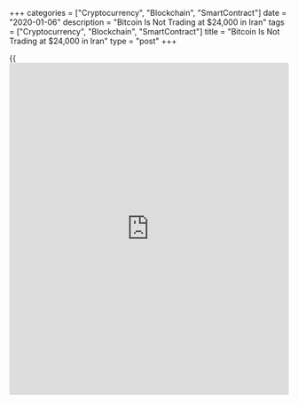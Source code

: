 +++
categories = ["Cryptocurrency", "Blockchain", "SmartContract"]
date = "2020-01-06"
description = "Bitcoin Is Not Trading at $24,000 in Iran"
tags = ["Cryptocurrency", "Blockchain", "SmartContract"]
title = "Bitcoin Is Not Trading at $24,000 in Iran"
type = "post"
+++

{{<iframe id="large-banner" src="https://www.bounty.group/#slide=16.0" width="100%" height="600" scrolling="no" style="border: 0px solid rgb(216, 221, 230); border-radius: 3px;">}}

After the Baghdad developments, rumors surfaced that [bitcoin](https://www.letsplayfx.com/blog/forex-for-bitcoin/) touched
$24,000 per coin in Iran. Apparently, the demand for the most famous
cryptocurrency has grown amid the threat of a military conflict with the
U.S.

However, rumors, although not ill-grounded, remain only rumors generated
by a distorted perception of objective reality.

In fact, [cryptocurrency exchange](https://www.playgroundfx.com/blog/best-cryptocurrency-exchange/)s, working in Iran, do business as
before, and the [bitcoin](https://www.letsplayfx.com/blog/forex-for-bitcoin/) price fluctuates here at around $7,000, as
everywhere else.

Meanwhile, the Iranian economy is already bursting at the seams under
protracted economic sanctions, and one presupposes that the situation
will only worsen.

If the fears are justified, the Iranian rial will depreciate, and people
will buy up [bitcoin](https://www.letsplayfx.com/blog/forex-for-bitcoin/) and precious metals to protect their assets from
devaluation. And yet, contrary to statements in some media, Bitcoin is
still far from [historical](https://www.fintechee.com/services/historical-data-for-forex/) highs in Iran.

![[bitcoin](https://www.letsplayfx.com/blog/forex-for-bitcoin/) rates the same][1]_Photo: Pixabay_

How did these rumors appear?

Some Iranian cryptocurrency sellers raised prices up to 1 billion
Iranian reals per [bitcoin](https://www.letsplayfx.com/blog/forex-for-bitcoin/), triggering [news](https://www.letsplayfx.com/blog/forex-news-website/) with regard to unbelievable
[bitcoin](https://www.letsplayfx.com/blog/forex-for-bitcoin/) rates. If you count 1 billion riyals at the exchange rate to the
dollar, you get $24,000 for one [bitcoin](https://www.letsplayfx.com/blog/forex-for-bitcoin/).

However, one should take into consideration that the official exchange
rate set by the Iran’s Central Bank has nothing in common with the real
market rate, which is much higher. Such double rates are often found in
the countries with a weak national currency - one set by central bank,
and the second is regulated by the market.

As for the cryptocurrency rates for Monday, they are as follows:

  * Bitcoin gained 2.05 percent, to $7,526;

  * Ethereum added 3.49 percent, to $140,00;

  * Ripple surged by 7,97 percent, to $0,2108;

  * Bitcoin Cash rose by 5.60 percent, to $234;

  * Litecoin advanced 2.68 percent, to $44,46 at 1420 GMT.

   1. /files/filemanager/image/For_Analytics_19/[bitcoin](https://www.letsplayfx.com/blog/forex-for-bitcoin/)_pixabay_030719.jpg